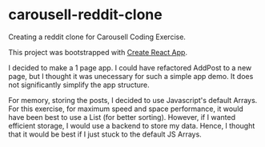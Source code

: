 # carousell-reddit-clone
Creating a reddit clone for Carousell Coding Exercise.

This project was bootstrapped with [Create React App](https://github.com/facebookincubator/create-react-app).

I decided to make a 1 page app. I could have refactored AddPost to a new page, but I thought it was unecessary for such a simple app demo. It does not significantly simplify the app structure.

For memory, storing the posts, I decided to use Javascript's default Arrays. For this exercise, for maximum speed and space performance, it would have been best to use a List (for better sorting). However, if I wanted efficient storage, I would use a backend to store my data. Hence, I thought that it would be best if I just stuck to the default JS Arrays.

